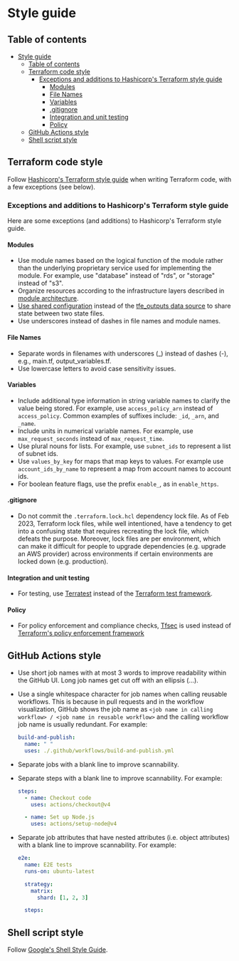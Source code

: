# Style guide

## Table of contents

- [Style guide](#style-guide)
  - [Table of contents](#table-of-contents)
  - [Terraform code style](#terraform-code-style)
    - [Exceptions and additions to Hashicorp's Terraform style guide](#exceptions-and-additions-to-hashicorps-terraform-style-guide)
      - [Modules](#modules)
      - [File Names](#file-names)
      - [Variables](#variables)
      - [.gitignore](#gitignore)
      - [Integration and unit testing](#integration-and-unit-testing)
      - [Policy](#policy)
  - [GitHub Actions style](#github-actions-style)
  - [Shell script style](#shell-script-style)

## Terraform code style

Follow [Hashicorp's Terraform style guide](https://developer.hashicorp.com/terraform/language/style) when writing Terraform code, with a few exceptions (see below).

### Exceptions and additions to Hashicorp's Terraform style guide

Here are some exceptions (and additions) to Hashicorp's Terraform style guide.

#### Modules

- Use module names based on the logical function of the module rather than the underlying proprietary service used for implementing the module. For example, use "database" instead of "rds", or "storage" instead of "s3".
- Organize resources according to the infrastructure layers described in [module architecture](/docs/infra/module-architecture.md).
- [Use shared configuration](/docs/infra/module-dependencies.md) instead of the [tfe_outputs data source](https://registry.terraform.io/providers/hashicorp/tfe/latest/docs/data-sources/outputs) to share state between two state files.
- Use underscores instead of dashes in file names and module names.

#### File Names

- Separate words in filenames with underscores (\_) instead of dashes (-), e.g., main.tf, output_variables.tf.
- Use lowercase letters to avoid case sensitivity issues.

#### Variables

- Include additional type information in string variable names to clarify the value being stored. For example, use `access_policy_arn` instead of `access_policy`. Common examples of suffixes include: `_id`, `_arn`, and `_name`.
- Include units in numerical variable names. For example, use `max_request_seconds` instead of `max_request_time`.
- Use plural nouns for lists. For example, use `subnet_ids` to represent a list of subnet ids.
- Use `values_by_key` for maps that map keys to values. For example use `account_ids_by_name` to represent a map from account names to account ids.
- For boolean feature flags, use the prefix `enable_`, as in `enable_https`.

#### .gitignore

- Do not commit the `.terraform.lock.hcl` dependency lock file. As of Feb 2023, Terraform lock files, while well intentioned, have a tendency to get into a confusing state that requires recreating the lock file, which defeats the purpose. Moreover, lock files are per environment, which can make it difficult for people to upgrade dependencies (e.g. upgrade an AWS provider) across environments if certain environments are locked down (e.g. production).

#### Integration and unit testing

- For testing, use [Terratest](https://terratest.gruntwork.io/docs/) instead of the [Terraform test framework](https://developer.hashicorp.com/terraform/language/tests).

#### Policy

- For policy enforcement and compliance checks, [Tfsec](https://github.com/aquasecurity/tfsec) is used instead of [Terraform's policy enforcement framework](https://developer.hashicorp.com/terraform/cloud-docs/policy-enforcement)

## GitHub Actions style

- Use short job names with at most 3 words to improve readability within the GitHub UI. Long job names get cut off with an ellipsis (…).
- Use a single whitespace character for job names when calling reusable workflows. This is because in pull requests and in the workflow visualization, GitHub shows the job name as `<job name in calling workflow> / <job name in reusable workflow>` and the calling workflow job name is usually redundant. For example:

    ```yaml
    build-and-publish:
      name: " "
      uses: ./.github/workflows/build-and-publish.yml
    ```

- Separate jobs with a blank line to improve scannability.
- Separate steps with a blank line to improve scannability. For example:

    ```yaml
    steps:
      - name: Checkout code
        uses: actions/checkout@v4

      - name: Set up Node.js
        uses: actions/setup-node@v4
    ```

- Separate job attributes that have nested attributes (i.e. object attributes) with a blank line to improve scannability. For example:

    ```yaml
    e2e:
      name: E2E tests
      runs-on: ubuntu-latest

      strategy:
        matrix:
          shard: [1, 2, 3]

      steps:
    ```

## Shell script style

Follow [Google's Shell Style Guide](https://google.github.io/styleguide/shellguide.html).
